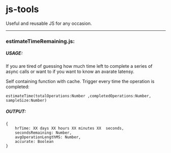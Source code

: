 # js-tools

Useful and reusable JS for any occasion.

---

### estimateTimeRemaining.js:

##### USAGE:

If you are tired of guessing how much time left to complete a series of async calls or want to if you want to know an avarate latensy.

Self containing function with cache.
Trigger every time the operation is completed:

```
estimateTime(totalOperations:Number ,completedOperations:Number, sampleSize:Number)
```

##### OUTPUT:

```
{
    hrTime: XX days XX hours XX minutes XX  seconds,
    secondsRemaining: Number,
    avgOperationLengthMS: Number,
    accurate: Boolean
}
```
